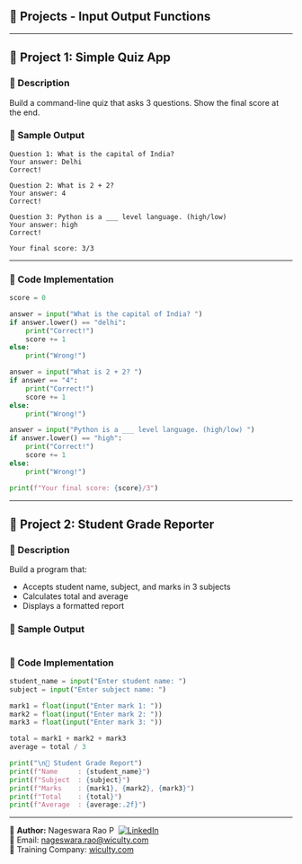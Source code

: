 ## 🔨 Projects - Input Output Functions
---

## 🚀 Project 1: Simple Quiz App

### 🧾 Description

Build a command-line quiz that asks 3 questions. Show the final score at the end.

### 🧪 Sample Output

```
Question 1: What is the capital of India?
Your answer: Delhi
Correct!

Question 2: What is 2 + 2?
Your answer: 4
Correct!

Question 3: Python is a ___ level language. (high/low)
Your answer: high
Correct!

Your final score: 3/3
```

---

### 🔧 Code Implementation

```python
score = 0

answer = input("What is the capital of India? ")
if answer.lower() == "delhi":
    print("Correct!")
    score += 1
else:
    print("Wrong!")

answer = input("What is 2 + 2? ")
if answer == "4":
    print("Correct!")
    score += 1
else:
    print("Wrong!")

answer = input("Python is a ___ level language. (high/low) ")
if answer.lower() == "high":
    print("Correct!")
    score += 1
else:
    print("Wrong!")

print(f"Your final score: {score}/3")
```

---
## 🚀 Project 2: Student Grade Reporter

### 🧾 Description
Build a program that:
- Accepts student name, subject, and marks in 3 subjects
- Calculates total and average
- Displays a formatted report

### 🧪 Sample Output

```

```

### 🔧 Code Implementation

```python
student_name = input("Enter student name: ")
subject = input("Enter subject name: ")

mark1 = float(input("Enter mark 1: "))
mark2 = float(input("Enter mark 2: "))
mark3 = float(input("Enter mark 3: "))

total = mark1 + mark2 + mark3
average = total / 3

print("\n📘 Student Grade Report")
print(f"Name     : {student_name}")
print(f"Subject  : {subject}")
print(f"Marks    : {mark1}, {mark2}, {mark3}")
print(f"Total    : {total}")
print(f"Average  : {average:.2f}")
```

---

👤 **Author:** Nageswara Rao P &nbsp;[![LinkedIn](https://img.shields.io/badge/LinkedIn-%230077B5.svg?style=flat-square&logo=linkedin&logoColor=white)](https://www.linkedin.com/in/nageshvkn)  
📧 Email: [nageswara.rao@wiculty.com](mailto:nageswara.rao@wiculty.com)  
🏢 Training Company: [wiculty.com](https://wiculty.com)

